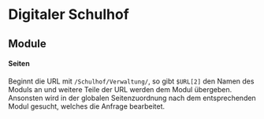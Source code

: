 # Digitaler Schulhof
## Module
#### Seiten
Beginnt die URL mit `/Schulhof/Verwaltung/`, so gibt `$URL[2]` den Namen des Moduls an und weitere Teile der URL werden dem Modul übergeben.
Ansonsten wird in der globalen Seitenzuordnung nach dem entsprechenden Modul gesucht, welches die Anfrage bearbeitet.
